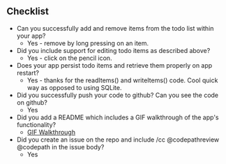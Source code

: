 
Checklist
---------
* Can you successfully add and remove items from the todo list within your app?
  * Yes - remove by long pressing on an item.
* Did you include support for editing todo items as described above?
  * Yes - click on the pencil icon.
* Does your app persist todo items and retrieve them properly on app restart?
  * Yes - thanks for the readItems() and writeItems() code. Cool quick way as opposed to using SQLite.
* Did you successfully push your code to github? Can you see the code on github?
  * Yes
* Did you add a README which includes a GIF walkthrough of the app's functionality?
  * [GIF Walkthrough](tewdew.gif)
* Did you create an issue on the repo and include /cc @codepathreview @codepath in the issue body?
  * Yes


